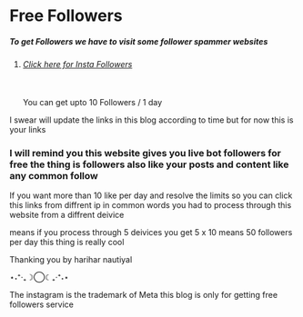 # Free Followers

<h5>To get Followers we have to visit some follower spammer  websites</h5>
<ol>
<li>
<h6>

[Click here for Insta Followers](https://www.instafollowers.co/free-instagram-followers)

</h6>
<br>
You can get upto 10 Followers / 1 day
</li>
</ol>

I swear will update the links in this blog according to time but for now this is your links

<h3>I will remind you this website gives you live bot followers  for free the thing is followers also like your posts and content like any common follow</h3>

If you want more than 10 like per day and resolve the limits so you can click this links from diffrent ip in common words you had to process through this website from a diffrent deivice

means if you process through 5 deivices you get 5 x 10 means 50 followers per day this thing is really cool 

Thanking you by harihar nautiyal

⋆˖⁺‧₊☽◯☾₊‧⁺˖⋆

<p>The instagram is the trademark of Meta this blog is only for getting free followers service</p>